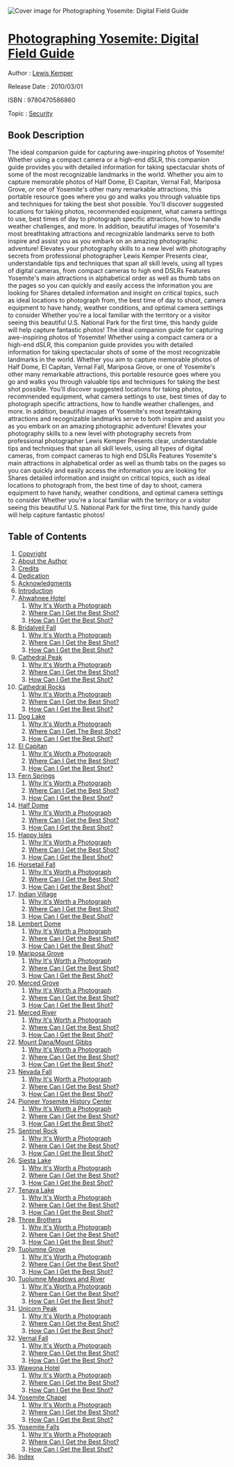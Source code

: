 ![Cover image for Photographing Yosemite: Digital Field Guide](https://imgdetail.ebookreading.net/cover/cover/security/EB9780470586860.jpg)

[Photographing Yosemite: Digital Field Guide](https://ebookreading.net/view/book/Photographing+Yosemite%3A+Digital+Field+Guide-EB9780470586860_1.html "Photographing Yosemite: Digital Field Guide")
====================================================================================================================

Author : [Lewis Kemper](https://ebookreading.net/search/author/Lewis+Kemper)

Release Date : 2010/03/01

ISBN : 9780470586860

Topic : [Security](https://ebookreading.net/search/category/security)

Book Description
-----------------

The ideal companion guide for capturing awe-inspiring photos of Yosemite!
Whether using a compact camera or a high-end dSLR, this companion guide provides you with detailed information for taking spectacular shots of some of the most recognizable landmarks in the world. Whether you aim to capture memorable photos of Half Dome, El Capitan, Vernal Fall, Mariposa Grove, or one of Yosemite's other many remarkable attractions, this portable resource goes where you go and walks you through valuable tips and techniques for taking the best shot possible.
You'll discover suggested locations for taking photos, recommended equipment, what camera settings to use, best times of day to photograph specific attractions, how to handle weather challenges, and more. In addition, beautiful images of Yosemite's most breathtaking attractions and recognizable landmarks serve to both inspire and assist you as you embark on an amazing photographic adventure!
Elevates your photography skills to a new level with photography secrets from professional photographer Lewis Kemper
Presents clear, understandable tips and techniques that span all skill levels, using all types of digital cameras, from compact cameras to high end DSLRs
Features Yosemite's main attractions in alphabetical order as well as thumb tabs on the pages so you can quickly and easily access the information you are looking for
Shares detailed information and insight on critical topics, such as ideal locations to photograph from, the best time of day to shoot, camera equipment to have handy, weather conditions, and optimal camera settings to consider
Whether you're a local familiar with the territory or a visitor seeing this beautiful U.S. National Park for the first time, this handy guide will help capture fantastic photos!
              The ideal companion guide for capturing awe-inspiring photos of Yosemite!
Whether using a compact camera or a high-end dSLR, this companion guide provides you with detailed information for taking spectacular shots of some of the most recognizable landmarks in the world. Whether you aim to capture memorable photos of Half Dome, El Capitan, Vernal Fall, Mariposa Grove, or one of Yosemite's other many remarkable attractions, this portable resource goes where you go and walks you through valuable tips and techniques for taking the best shot possible.
You'll discover suggested locations for taking photos, recommended equipment, what camera settings to use, best times of day to photograph specific attractions, how to handle weather challenges, and more. In addition, beautiful images of Yosemite's most breathtaking attractions and recognizable landmarks serve to both inspire and assist you as you embark on an amazing photographic adventure!
Elevates your photography skills to a new level with photography secrets from professional photographer Lewis Kemper
Presents clear, understandable tips and techniques that span all skill levels, using all types of digital cameras, from compact cameras to high end DSLRs
Features Yosemite's main attractions in alphabetical order as well as thumb tabs on the pages so you can quickly and easily access the information you are looking for
Shares detailed information and insight on critical topics, such as ideal locations to photograph from, the best time of day to shoot, camera equipment to have handy, weather conditions, and optimal camera settings to consider
Whether you're a local familiar with the territory or a visitor seeing this beautiful U.S. National Park for the first time, this handy guide will help capture fantastic photos!
              
Table of Contents
-----------------

1. [Copyright](https://ebookreading.net/view/book/Photographing+Yosemite%3A+Digital+Field+Guide-EB9780470586860_1.html)
1. [About the Author](https://ebookreading.net/view/book/Photographing+Yosemite%3A+Digital+Field+Guide-EB9780470586860_2.html)
1. [Credits](https://ebookreading.net/view/book/Photographing+Yosemite%3A+Digital+Field+Guide-EB9780470586860_3.html)
1. [Dedication](https://ebookreading.net/view/book/Photographing+Yosemite%3A+Digital+Field+Guide-EB9780470586860_4.html)
1. [Acknowledgments](https://ebookreading.net/view/book/Photographing+Yosemite%3A+Digital+Field+Guide-EB9780470586860_5.html)
1. [Introduction](https://ebookreading.net/view/book/Photographing+Yosemite%3A+Digital+Field+Guide-EB9780470586860_6.html)
1. [Ahwahnee Hotel](https://ebookreading.net/view/book/Photographing+Yosemite%3A+Digital+Field+Guide-EB9780470586860_7.html)
    1. [Why It&#39;s Worth a Photograph](https://ebookreading.net/view/book/Photographing+Yosemite%3A+Digital+Field+Guide-EB9780470586860_8.html)
    1. [Where Can I Get the Best Shot?](https://ebookreading.net/view/book/Photographing+Yosemite%3A+Digital+Field+Guide-EB9780470586860_9.html)
    1. [How Can I Get the Best Shot?](https://ebookreading.net/view/book/Photographing+Yosemite%3A+Digital+Field+Guide-EB9780470586860_10.html)
1. [Bridalveil Fall](https://ebookreading.net/view/book/Photographing+Yosemite%3A+Digital+Field+Guide-EB9780470586860_12.html)
    1. [Why It&#39;s Worth a Photograph](https://ebookreading.net/view/book/Photographing+Yosemite%3A+Digital+Field+Guide-EB9780470586860_13.html)
    1. [Where Can I Get the Best Shot?](https://ebookreading.net/view/book/Photographing+Yosemite%3A+Digital+Field+Guide-EB9780470586860_14.html)
    1. [How Can I Get the Best Shot?](https://ebookreading.net/view/book/Photographing+Yosemite%3A+Digital+Field+Guide-EB9780470586860_15.html)
1. [Cathedral Peak](https://ebookreading.net/view/book/Photographing+Yosemite%3A+Digital+Field+Guide-EB9780470586860_0.html)
    1. [Why It&#39;s Worth a Photograph](https://ebookreading.net/view/book/Photographing+Yosemite%3A+Digital+Field+Guide-EB9780470586860_16.html)
    1. [Where Can I Get the Best Shot?](https://ebookreading.net/view/book/Photographing+Yosemite%3A+Digital+Field+Guide-EB9780470586860_17.html)
    1. [How Can I Get the Best Shot?](https://ebookreading.net/view/book/Photographing+Yosemite%3A+Digital+Field+Guide-EB9780470586860_18.html)
1. [Cathedral Rocks](https://ebookreading.net/view/book/Photographing+Yosemite%3A+Digital+Field+Guide-EB9780470586860_19.html)
    1. [Why It&#39;s Worth a Photograph](https://ebookreading.net/view/book/Photographing+Yosemite%3A+Digital+Field+Guide-EB9780470586860_20.html)
    1. [Where Can I Get the Best Shot?](https://ebookreading.net/view/book/Photographing+Yosemite%3A+Digital+Field+Guide-EB9780470586860_21.html)
    1. [How Can I Get the Best Shot?](https://ebookreading.net/view/book/Photographing+Yosemite%3A+Digital+Field+Guide-EB9780470586860_22.html)
1. [Dog Lake](https://ebookreading.net/view/book/Photographing+Yosemite%3A+Digital+Field+Guide-EB9780470586860_23.html)
    1. [Why It&#39;s Worth a Photograph](https://ebookreading.net/view/book/Photographing+Yosemite%3A+Digital+Field+Guide-EB9780470586860_24.html)
    1. [Where Can I Get The Best Shot?](https://ebookreading.net/view/book/Photographing+Yosemite%3A+Digital+Field+Guide-EB9780470586860_25.html)
    1. [How Can I Get the Best Shot?](https://ebookreading.net/view/book/Photographing+Yosemite%3A+Digital+Field+Guide-EB9780470586860_26.html)
1. [El Capitan](https://ebookreading.net/view/book/Photographing+Yosemite%3A+Digital+Field+Guide-EB9780470586860_27.html)
    1. [Why It&#39;s Worth a Photograph](https://ebookreading.net/view/book/Photographing+Yosemite%3A+Digital+Field+Guide-EB9780470586860_28.html)
    1. [Where Can I Get the Best Shot?](https://ebookreading.net/view/book/Photographing+Yosemite%3A+Digital+Field+Guide-EB9780470586860_29.html)
    1. [How Can I Get the Best Shot?](https://ebookreading.net/view/book/Photographing+Yosemite%3A+Digital+Field+Guide-EB9780470586860_30.html)
1. [Fern Springs](https://ebookreading.net/view/book/Photographing+Yosemite%3A+Digital+Field+Guide-EB9780470586860_31.html)
    1. [Why It&#39;s Worth a Photograph](https://ebookreading.net/view/book/Photographing+Yosemite%3A+Digital+Field+Guide-EB9780470586860_32.html)
    1. [Where Can I Get the Best Shot?](https://ebookreading.net/view/book/Photographing+Yosemite%3A+Digital+Field+Guide-EB9780470586860_33.html)
    1. [How Can I Get the Best Shot?](https://ebookreading.net/view/book/Photographing+Yosemite%3A+Digital+Field+Guide-EB9780470586860_35.html)
1. [Half Dome](https://ebookreading.net/view/book/Photographing+Yosemite%3A+Digital+Field+Guide-EB9780470586860_36.html)
    1. [Why It&#39;s Worth a Photograph](https://ebookreading.net/view/book/Photographing+Yosemite%3A+Digital+Field+Guide-EB9780470586860_37.html)
    1. [Where Can I Get the Best Shot?](https://ebookreading.net/view/book/Photographing+Yosemite%3A+Digital+Field+Guide-EB9780470586860_0.html)
    1. [How Can I Get the Best Shot?](https://ebookreading.net/view/book/Photographing+Yosemite%3A+Digital+Field+Guide-EB9780470586860_39.html)
1. [Happy Isles](https://ebookreading.net/view/book/Photographing+Yosemite%3A+Digital+Field+Guide-EB9780470586860_40.html)
    1. [Why It&#39;s Worth a Photograph](https://ebookreading.net/view/book/Photographing+Yosemite%3A+Digital+Field+Guide-EB9780470586860_41.html)
    1. [Where Can I Get the Best Shot?](https://ebookreading.net/view/book/Photographing+Yosemite%3A+Digital+Field+Guide-EB9780470586860_0.html)
    1. [How Can I Get the Best Shot?](https://ebookreading.net/view/book/Photographing+Yosemite%3A+Digital+Field+Guide-EB9780470586860_43.html)
1. [Horsetail Fall](https://ebookreading.net/view/book/Photographing+Yosemite%3A+Digital+Field+Guide-EB9780470586860_44.html)
    1. [Why It&#39;s Worth a Photograph](https://ebookreading.net/view/book/Photographing+Yosemite%3A+Digital+Field+Guide-EB9780470586860_45.html)
    1. [Where Can I Get the Best Shot?](https://ebookreading.net/view/book/Photographing+Yosemite%3A+Digital+Field+Guide-EB9780470586860_0.html)
    1. [How Can I Get the Best Shot?](https://ebookreading.net/view/book/Photographing+Yosemite%3A+Digital+Field+Guide-EB9780470586860_46.html)
1. [Indian Village](https://ebookreading.net/view/book/Photographing+Yosemite%3A+Digital+Field+Guide-EB9780470586860_47.html)
    1. [Why It&#39;s Worth a Photograph](https://ebookreading.net/view/book/Photographing+Yosemite%3A+Digital+Field+Guide-EB9780470586860_48.html)
    1. [Where Can I Get the Best Shot?](https://ebookreading.net/view/book/Photographing+Yosemite%3A+Digital+Field+Guide-EB9780470586860_49.html)
    1. [How Can I Get the Best Shot?](https://ebookreading.net/view/book/Photographing+Yosemite%3A+Digital+Field+Guide-EB9780470586860_50.html)
1. [Lembert Dome](https://ebookreading.net/view/book/Photographing+Yosemite%3A+Digital+Field+Guide-EB9780470586860_51.html)
    1. [Why It&#39;s Worth a Photograph](https://ebookreading.net/view/book/Photographing+Yosemite%3A+Digital+Field+Guide-EB9780470586860_52.html)
    1. [Where Can I Get the Best Shot?](https://ebookreading.net/view/book/Photographing+Yosemite%3A+Digital+Field+Guide-EB9780470586860_53.html)
    1. [How Can I Get the Best Shot?](https://ebookreading.net/view/book/Photographing+Yosemite%3A+Digital+Field+Guide-EB9780470586860_54.html)
1. [Mariposa Grove](https://ebookreading.net/view/book/Photographing+Yosemite%3A+Digital+Field+Guide-EB9780470586860_55.html)
    1. [Why It&#39;s Worth a Photograph](https://ebookreading.net/view/book/Photographing+Yosemite%3A+Digital+Field+Guide-EB9780470586860_56.html)
    1. [Where Can I Get the Best Shot?](https://ebookreading.net/view/book/Photographing+Yosemite%3A+Digital+Field+Guide-EB9780470586860_57.html)
    1. [How Can I Get the Best Shot?](https://ebookreading.net/view/book/Photographing+Yosemite%3A+Digital+Field+Guide-EB9780470586860_58.html)
1. [Merced Grove](https://ebookreading.net/view/book/Photographing+Yosemite%3A+Digital+Field+Guide-EB9780470586860_59.html)
    1. [Why It&#39;s Worth a Photograph](https://ebookreading.net/view/book/Photographing+Yosemite%3A+Digital+Field+Guide-EB9780470586860_60.html)
    1. [Where Can I Get the Best Shot?](https://ebookreading.net/view/book/Photographing+Yosemite%3A+Digital+Field+Guide-EB9780470586860_62.html)
    1. [How Can I Get the Best Shot?](https://ebookreading.net/view/book/Photographing+Yosemite%3A+Digital+Field+Guide-EB9780470586860_0.html)
1. [Merced River](https://ebookreading.net/view/book/Photographing+Yosemite%3A+Digital+Field+Guide-EB9780470586860_63.html)
    1. [Why It&#39;s Worth a Photograph](https://ebookreading.net/view/book/Photographing+Yosemite%3A+Digital+Field+Guide-EB9780470586860_64.html)
    1. [Where Can I Get the Best Shot?](https://ebookreading.net/view/book/Photographing+Yosemite%3A+Digital+Field+Guide-EB9780470586860_65.html)
    1. [How Can I Get the Best Shot?](https://ebookreading.net/view/book/Photographing+Yosemite%3A+Digital+Field+Guide-EB9780470586860_66.html)
1. [Mount Dana/Mount Gibbs](https://ebookreading.net/view/book/Photographing+Yosemite%3A+Digital+Field+Guide-EB9780470586860_67.html)
    1. [Why It&#39;s Worth a Photograph](https://ebookreading.net/view/book/Photographing+Yosemite%3A+Digital+Field+Guide-EB9780470586860_68.html)
    1. [Where Can I Get the Best Shot?](https://ebookreading.net/view/book/Photographing+Yosemite%3A+Digital+Field+Guide-EB9780470586860_69.html)
    1. [How Can I Get the Best Shot?](https://ebookreading.net/view/book/Photographing+Yosemite%3A+Digital+Field+Guide-EB9780470586860_70.html)
1. [Nevada Fall](https://ebookreading.net/view/book/Photographing+Yosemite%3A+Digital+Field+Guide-EB9780470586860_72.html)
    1. [Why It&#39;s Worth a Photograph](https://ebookreading.net/view/book/Photographing+Yosemite%3A+Digital+Field+Guide-EB9780470586860_73.html)
    1. [Where Can I Get the Best Shot?](https://ebookreading.net/view/book/Photographing+Yosemite%3A+Digital+Field+Guide-EB9780470586860_0.html)
    1. [How Can I Get the Best Shot?](https://ebookreading.net/view/book/Photographing+Yosemite%3A+Digital+Field+Guide-EB9780470586860_74.html)
1. [Pioneer Yosemite History Center](https://ebookreading.net/view/book/Photographing+Yosemite%3A+Digital+Field+Guide-EB9780470586860_76.html)
    1. [Why It&#39;s Worth a Photograph](https://ebookreading.net/view/book/Photographing+Yosemite%3A+Digital+Field+Guide-EB9780470586860_0.html)
    1. [Where Can I Get the Best Shot?](https://ebookreading.net/view/book/Photographing+Yosemite%3A+Digital+Field+Guide-EB9780470586860_77.html)
    1. [How Can I Get the Best Shot?](https://ebookreading.net/view/book/Photographing+Yosemite%3A+Digital+Field+Guide-EB9780470586860_79.html)
1. [Sentinel Rock](https://ebookreading.net/view/book/Photographing+Yosemite%3A+Digital+Field+Guide-EB9780470586860_0.html)
    1. [Why It&#39;s Worth a Photograph](https://ebookreading.net/view/book/Photographing+Yosemite%3A+Digital+Field+Guide-EB9780470586860_80.html)
    1. [Where Can I Get the Best Shot?](https://ebookreading.net/view/book/Photographing+Yosemite%3A+Digital+Field+Guide-EB9780470586860_81.html)
    1. [How Can I Get the Best Shot?](https://ebookreading.net/view/book/Photographing+Yosemite%3A+Digital+Field+Guide-EB9780470586860_82.html)
1. [Siesta Lake](https://ebookreading.net/view/book/Photographing+Yosemite%3A+Digital+Field+Guide-EB9780470586860_83.html)
    1. [Why It&#39;s Worth a Photograph](https://ebookreading.net/view/book/Photographing+Yosemite%3A+Digital+Field+Guide-EB9780470586860_84.html)
    1. [Where Can I Get the Best Shot?](https://ebookreading.net/view/book/Photographing+Yosemite%3A+Digital+Field+Guide-EB9780470586860_85.html)
    1. [How Can I Get the Best Shot?](https://ebookreading.net/view/book/Photographing+Yosemite%3A+Digital+Field+Guide-EB9780470586860_86.html)
1. [Tenaya Lake](https://ebookreading.net/view/book/Photographing+Yosemite%3A+Digital+Field+Guide-EB9780470586860_87.html)
    1. [Why It&#39;s Worth a Photograph](https://ebookreading.net/view/book/Photographing+Yosemite%3A+Digital+Field+Guide-EB9780470586860_88.html)
    1. [Where Can I Get the Best Shot?](https://ebookreading.net/view/book/Photographing+Yosemite%3A+Digital+Field+Guide-EB9780470586860_89.html)
    1. [How Can I Get the Best Shot?](https://ebookreading.net/view/book/Photographing+Yosemite%3A+Digital+Field+Guide-EB9780470586860_90.html)
1. [Three Brothers](https://ebookreading.net/view/book/Photographing+Yosemite%3A+Digital+Field+Guide-EB9780470586860_91.html)
    1. [Why It&#39;s Worth a Photograph](https://ebookreading.net/view/book/Photographing+Yosemite%3A+Digital+Field+Guide-EB9780470586860_92.html)
    1. [Where Can I Get the Best Shot?](https://ebookreading.net/view/book/Photographing+Yosemite%3A+Digital+Field+Guide-EB9780470586860_93.html)
    1. [How Can I Get the Best Shot?](https://ebookreading.net/view/book/Photographing+Yosemite%3A+Digital+Field+Guide-EB9780470586860_94.html)
1. [Tuolumne Grove](https://ebookreading.net/view/book/Photographing+Yosemite%3A+Digital+Field+Guide-EB9780470586860_95.html)
    1. [Why It&#39;s Worth a Photograph](https://ebookreading.net/view/book/Photographing+Yosemite%3A+Digital+Field+Guide-EB9780470586860_96.html)
    1. [Where Can I Get the Best Shot?](https://ebookreading.net/view/book/Photographing+Yosemite%3A+Digital+Field+Guide-EB9780470586860_97.html)
    1. [How Can I Get the Best Shot?](https://ebookreading.net/view/book/Photographing+Yosemite%3A+Digital+Field+Guide-EB9780470586860_98.html)
1. [Tuolumne Meadows and River](https://ebookreading.net/view/book/Photographing+Yosemite%3A+Digital+Field+Guide-EB9780470586860_99.html)
    1. [Why It&#39;s Worth a Photograph](https://ebookreading.net/view/book/Photographing+Yosemite%3A+Digital+Field+Guide-EB9780470586860_100.html)
    1. [Where Can I Get the Best Shot?](https://ebookreading.net/view/book/Photographing+Yosemite%3A+Digital+Field+Guide-EB9780470586860_101.html)
    1. [How Can I Get the Best Shot?](https://ebookreading.net/view/book/Photographing+Yosemite%3A+Digital+Field+Guide-EB9780470586860_102.html)
1. [Unicorn Peak](https://ebookreading.net/view/book/Photographing+Yosemite%3A+Digital+Field+Guide-EB9780470586860_103.html)
    1. [Why It&#39;s Worth a Photograph](https://ebookreading.net/view/book/Photographing+Yosemite%3A+Digital+Field+Guide-EB9780470586860_104.html)
    1. [Where Can I Get the Best Shot?](https://ebookreading.net/view/book/Photographing+Yosemite%3A+Digital+Field+Guide-EB9780470586860_105.html)
    1. [How Can I Get the Best Shot?](https://ebookreading.net/view/book/Photographing+Yosemite%3A+Digital+Field+Guide-EB9780470586860_106.html)
1. [Vernal Fall](https://ebookreading.net/view/book/Photographing+Yosemite%3A+Digital+Field+Guide-EB9780470586860_107.html)
    1. [Why It&#39;s Worth a Photograph](https://ebookreading.net/view/book/Photographing+Yosemite%3A+Digital+Field+Guide-EB9780470586860_109.html)
    1. [Where Can I Get the Best Shot?](https://ebookreading.net/view/book/Photographing+Yosemite%3A+Digital+Field+Guide-EB9780470586860_0.html)
    1. [How Can I Get the Best Shot?](https://ebookreading.net/view/book/Photographing+Yosemite%3A+Digital+Field+Guide-EB9780470586860_110.html)
1. [Wawona Hotel](https://ebookreading.net/view/book/Photographing+Yosemite%3A+Digital+Field+Guide-EB9780470586860_111.html)
    1. [Why It&#39;s Worth a Photograph](https://ebookreading.net/view/book/Photographing+Yosemite%3A+Digital+Field+Guide-EB9780470586860_112.html)
    1. [Where Can I Get the Best Shot?](https://ebookreading.net/view/book/Photographing+Yosemite%3A+Digital+Field+Guide-EB9780470586860_113.html)
    1. [How Can I Get the Best Shot?](https://ebookreading.net/view/book/Photographing+Yosemite%3A+Digital+Field+Guide-EB9780470586860_114.html)
1. [Yosemite Chapel](https://ebookreading.net/view/book/Photographing+Yosemite%3A+Digital+Field+Guide-EB9780470586860_115.html)
    1. [Why It&#39;s Worth a Photograph](https://ebookreading.net/view/book/Photographing+Yosemite%3A+Digital+Field+Guide-EB9780470586860_116.html)
    1. [Where Can I Get the Best Shot?](https://ebookreading.net/view/book/Photographing+Yosemite%3A+Digital+Field+Guide-EB9780470586860_117.html)
    1. [How Can I Get the Best Shot?](https://ebookreading.net/view/book/Photographing+Yosemite%3A+Digital+Field+Guide-EB9780470586860_118.html)
1. [Yosemite Falls](https://ebookreading.net/view/book/Photographing+Yosemite%3A+Digital+Field+Guide-EB9780470586860_119.html)
    1. [Why It&#39;s Worth a Photograph](https://ebookreading.net/view/book/Photographing+Yosemite%3A+Digital+Field+Guide-EB9780470586860_121.html)
    1. [Where Can I Get the Best Shot?](https://ebookreading.net/view/book/Photographing+Yosemite%3A+Digital+Field+Guide-EB9780470586860_0.html)
    1. [How Can I Get the Best Shot?](https://ebookreading.net/view/book/Photographing+Yosemite%3A+Digital+Field+Guide-EB9780470586860_122.html)
1. [Index](https://ebookreading.net/view/book/Photographing+Yosemite%3A+Digital+Field+Guide-EB9780470586860_123.html)
